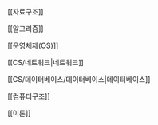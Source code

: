   

[[자료구조]]

[[알고리즘]]

[[운영체제(OS)]]

[[CS/네트워크|네트워크]]

[[CS/데이터베이스/데이터베이스|데이터베이스]]

[[컴퓨터구조]]

[[이론]]